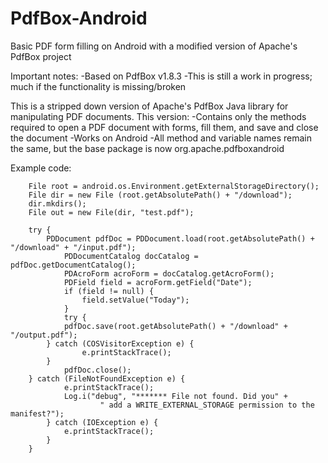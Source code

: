 PdfBox-Android
==============

Basic PDF form filling on Android with a modified version of Apache's PdfBox project

Important notes:
-Based on PdfBox v1.8.3
-This is still a work in progress; much if the functionality is missing/broken


This is a stripped down version of Apache's PdfBox Java library for manipulating PDF documents. This version:
-Contains only the methods required to open a PDF document with forms, fill them, and save and close the document
-Works on Android
-All method and variable names remain the same, but the base package is now org.apache.pdfboxandroid

Example code:
```
	File root = android.os.Environment.getExternalStorageDirectory(); 
	File dir = new File (root.getAbsolutePath() + "/download");
	dir.mkdirs();
	File out = new File(dir, "test.pdf");

	try {
		PDDocument pdfDoc = PDDocument.load(root.getAbsolutePath() + "/download" + "/input.pdf");
	    	PDDocumentCatalog docCatalog = pdfDoc.getDocumentCatalog();
	    	PDAcroForm acroForm = docCatalog.getAcroForm();
	    	PDField field = acroForm.getField("Date");
	    	if (field != null) {
	    	    field.setValue("Today");
	    	}
	    	try {
			pdfDoc.save(root.getAbsolutePath() + "/download" + "/output.pdf");
		} catch (COSVisitorException e) {
				e.printStackTrace();
		}
	    	pdfDoc.close();
	} catch (FileNotFoundException e) {
	        e.printStackTrace();
	        Log.i("debug", "******* File not found. Did you" +
	                " add a WRITE_EXTERNAL_STORAGE permission to the   manifest?");
	    } catch (IOException e) {
	        e.printStackTrace();
	    }
	}
```
